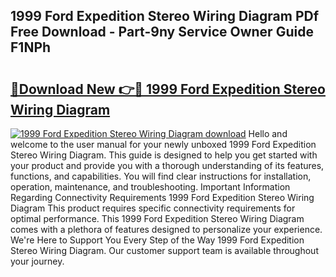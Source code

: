 ## 1999 Ford Expedition Stereo Wiring Diagram PDf Free Download - Part-9ny Service Owner Guide F1NPh

# <h2><a href="http://dfsazsw.blite.top/?on=1999+Ford+Expedition+Stereo+Wiring+Diagram">🔗Download New 👉🔴 1999 Ford Expedition Stereo Wiring Diagram</a></h2>

[![1999 Ford Expedition Stereo Wiring Diagram download](https://i.imgur.com/lujVjoI.png)](http://dfsazsw.blite.top/?on=1999+Ford+Expedition+Stereo+Wiring+Diagram)
Hello and welcome to the user manual for your newly unboxed 1999 Ford Expedition Stereo Wiring Diagram. This guide is designed to help you get started with your product and provide you with a thorough understanding of its features, functions, and capabilities. You will find clear instructions for installation, operation, maintenance, and troubleshooting. Important Information Regarding Connectivity Requirements 1999 Ford Expedition Stereo Wiring Diagram This product requires specific connectivity requirements for optimal performance. This 1999 Ford Expedition Stereo Wiring Diagram comes with a plethora of features designed to personalize your experience. We're Here to Support You Every Step of the Way 1999 Ford Expedition Stereo Wiring Diagram. Our customer support team is available throughout your journey.
